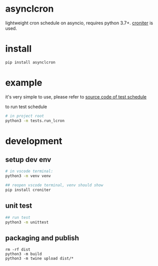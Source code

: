 # asynclcron
lightweight cron schedule on asyncio, requires python 3.7+. [croniter](https://pypi.org/project/croniter/) is used.

# install

```bash
pip install asynclcron
```

# example
it's very simple to use, please refer to [source code of test schedule](tests/run_lcron.py)

to run test schedule
```bash
# in project root
python3 -m tests.run_lcron
```

# development
## setup dev env
```bash
# in vscode terminal:
python3 -m venv venv
```

```bash
## reopen vscode terminal, venv should show
pip install croniter
```

## unit test
```bash
## run test
python3 -m unittest
```

## packaging and publish
```
rm -rf dist
python3 -m build
python3 -m twine upload dist/*
```
